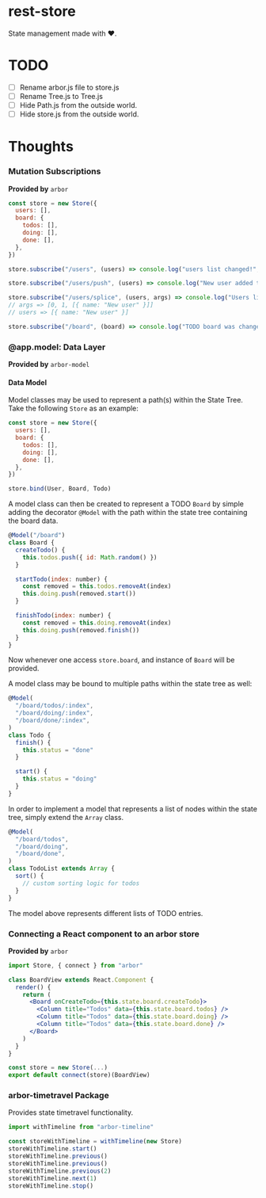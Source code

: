 # rest-store

State management made with ❤️.

# TODO

- [ ] Rename arbor.js file to store.js
- [ ] Rename Tree.js to Tree.js
- [ ] Hide Path.js from the outside world.
- [ ] Hide store.js from the outside world.

# Thoughts

### Mutation Subscriptions

**Provided by** `arbor`

```js
const store = new Store({
  users: [],
  board: {
    todos: [],
    doing: [],
    done: [],
  },
})

store.subscribe("/users", (users) => console.log("users list changed!", users))

store.subscribe("/users/push", (users) => console.log("New user added to array", user, users))

store.subscribe("/users/splice", (users, args) => console.log("Users list was spliced with", args))
// args => [0, 1, [{ name: "New user" }]]
// users => [{ name: "New user" }]

store.subscribe("/board", (board) => console.log("TODO board was changed!", board))
```

### @app.model: Data Layer

**Provided by** `arbor-model`

#### Data Model

Model classes may be used to represent a path(s) within the State Tree. Take the following `Store` as an example:

```js
const store = new Store({
  users: [],
  board: {
    todos: [],
    doing: [],
    done: [],
  },
})

store.bind(User, Board, Todo)
```

A model class can then be created to represent a TODO `Board` by simple adding the decorator `@Model` with the path within the state tree containing the board data.

```js
@Model("/board")
class Board {
  createTodo() {
    this.todos.push({ id: Math.random() })
  }

  startTodo(index: number) {
    const removed = this.todos.removeAt(index)
    this.doing.push(removed.start())
  }

  finishTodo(index: number) {
    const removed = this.doing.removeAt(index)
    this.doing.push(removed.finish())
  }
}
```

Now whenever one access `store.board`, and instance of `Board` will be provided.

A model class may be bound to multiple paths within the state tree as well:

```js
@Model(
  "/board/todos/:index",
  "/board/doing/:index",
  "/board/done/:index",
)
class Todo {
  finish() {
    this.status = "done"
  }

  start() {
    this.status = "doing"
  }
}
```

In order to implement a model that represents a list of nodes within the state tree, simply extend the `Array` class.

```js
@Model(
  "/board/todos",
  "/board/doing",
  "/board/done",
)
class TodoList extends Array {
  sort() {
    // custom sorting logic for todos
  }
}
```

The model above represents different lists of TODO entries.

### Connecting a React component to an arbor store

**Provided by** `arbor`

```jsx
import Store, { connect } from "arbor"

class BoardView extends React.Component {
  render() {
    return (
      <Board onCreateTodo={this.state.board.createTodo}>
        <Column title="Todos" data={this.state.board.todos} />
        <Column title="Todos" data={this.state.board.doing} />
        <Column title="Todos" data={this.state.board.done} />
      </Board>
    )
  }
}

const store = new Store(...)
export default connect(store)(BoardView)
```

### arbor-timetravel Package

Provides state timetravel functionality.

```js
import withTimeline from "arbor-timeline"

const storeWithTimeline = withTimeline(new Store)
storeWithTimeline.start()
storeWithTimeline.previous()
storeWithTimeline.previous()
storeWithTimeline.previous(2)
storeWithTimeline.next(1)
storeWithTimeline.stop()
```
